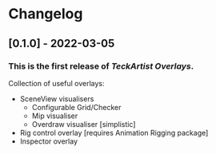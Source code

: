 # Changelog

## [0.1.0] - 2022-03-05

### This is the first release of *TeckArtist Overlays*.
Collection of useful overlays:
- SceneView visualisers
    - Configurable Grid/Checker
    - Mip visualiser
    - Overdraw visualiser [simplistic]
- Rig control overlay [requires Animation Rigging package]
- Inspector overlay